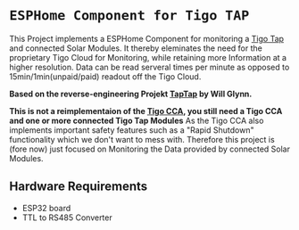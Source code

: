 # `ESPHome Component for Tigo TAP`
This Project implements a ESPHome Component for monitoring a [Tigo Tap](https://tigoenergy.com/product/tigo-access-point) and connected Solar Modules.
It thereby eleminates the need for the proprietary Tigo Cloud for Monitoring, while retaining more Information at a higher resolution. 
Data can be read serveral times per minute as opposed to 15min/1min(unpaid/paid) readout off the Tigo Cloud.

**Based on the reverse-engineering Projekt [TapTap](https://github.com/willglynn/taptap) by Will Glynn.**

**This is not a reimplementaion of the [Tigo CCA](https://tigoenergy.com/product/cloud-connect-advanced), you still need a Tigo CCA and one or more connected Tigo Tap Modules**
As the Tigo CCA also implements important safety features such as a "Rapid Shutdown" functionality which we don't want to mess with.
Therefore this project is (fore now) just focused on Monitoring the Data provided by connected Solar Modules.

## Hardware Requirements
- ESP32 board
- TTL to RS485 Converter
